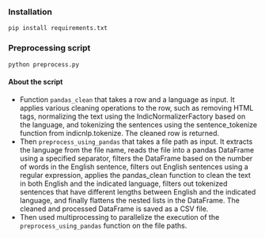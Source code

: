 ### Installation
```pip install requirements.txt```
### Preprocessing script
```python preprocess.py```

#### About the script
- Function ```pandas_clean``` that takes a row and a language as input. It applies various cleaning operations to the row, such as removing HTML tags, normalizing the text using the IndicNormalizerFactory based on the language, and tokenizing the sentences using the sentence_tokenize function from indicnlp.tokenize. The cleaned row is returned.
- Then  ```preprocess_using_pandas``` that takes a file path as input. It extracts the language from the file name, reads the file into a pandas DataFrame using a specified separator, filters the DataFrame based on the number of words in the English sentence, filters out English sentences using a regular expression, applies the pandas_clean function to clean the text in both English and the indicated language, filters out tokenized sentences that have different lengths between English and the indicated language, and finally flattens the nested lists in the DataFrame. The cleaned and processed DataFrame is saved as a CSV file.
- Then used multiprocessing to parallelize the execution of the ```preprocess_using_pandas``` function on the file paths.
